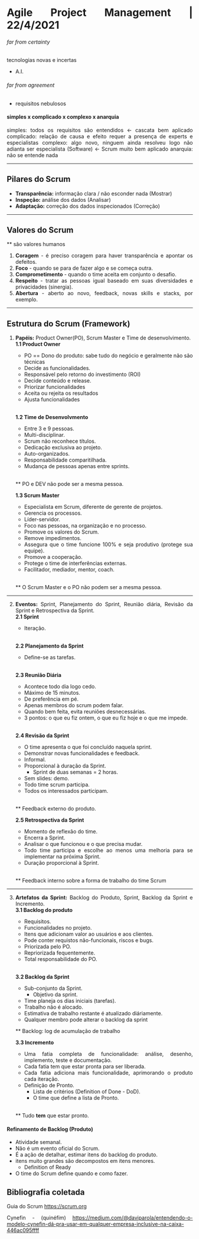 <span style="text-align: justify;">

# Agile Project Management | 22/4/2021


###### far from  certainty
tecnologias novas e incertas
- A.I.


###### far from agreement
- requisitos nebulosos


#### simples x complicado x complexo x anarquia
simples: todos os requisitos são entendidos <- cascata bem aplicado
complicado: relação de causa e efeito requer a presença de experts e especialistas
complexo: algo novo, ninguem ainda resolveu logo não adianta ser especialista (Software) <- Scrum muito bem aplicado
anarquia: não se entende nada

---

## Pilares do Scrum
- **Transparência:** informação clara / não esconder nada (Mostrar)
- **Inspeção:** análise dos dados (Analisar)
- **Adaptação:** correção dos dados inspecionados (Correção)

---

## Valores do Scrum 
** são valores humanos

1. **Coragem** - é preciso coragem para haver transparência e apontar os defeitos.
2. **Foco** - quando se para de fazer algo e se começa outra.
3. **Comprometimento** - quando o time aceita em conjunto o desafio.
4. **Respeito** - tratar as pessoas igual baseado em suas diversidades e privacidades (sinergia).
5. **Abertura** - aberto ao novo, feedback, novas skills e stacks, por exemplo.

---

## Estrutura do Scrum (Framework)
1. **Papéis:** Product Owner(PO), Scrum Master e Time de desenvolvimento.
    <br>
    **1.1 Product Owner**
    - PO == Dono do produto: sabe tudo do negócio e geralmente não são técnicas 
    - Decide as funcionalidades.
    - Responsável pelo retorno do investimento (ROI)
    - Decide conteúdo e release.
    - Priorizar funcionalidades
    - Aceita ou rejeita os resultados
    - Ajusta funcionalidades
    <br>

    **1.2 Time de Desenvolvmento**
    - Entre 3 e 9 pessoas.
    - Multi-disciplinar.
    - Scrum não reconhece títulos.
    - Dedicação exclusiva ao projeto.
    - Auto-organizados.
    - Responsabilidade comparitilhada.
    - Mudança de pessoas apenas entre sprints.
    <br>

    ** PO e DEV não pode ser a mesma pessoa.
    <br>

    **1.3 Scrum Master**
    - Especialista em Scrum, diferente de gerente de projetos.
    - Gerencia os processos.
    - Líder-servidor.
    - Foco nas pessoas, na organização e no processo.
    - Promove os valores do Scrum.
    - Remove impedimentos.
    - Assegura que o time funcione 100% e seja produtivo (protege sua equipe).
    - Promove a cooperação.
    - Protege o time de interferências externas.
    - Facilitador, mediador, mentor, coach.
    <br>

    ** O Scrum Master e o PO não podem ser a mesma pessoa.
    <br>

---------------------------------------------------------------------------

2. **Eventos:** Sprint, Planejamento do Sprint, Reunião diária, Revisão da Sprint e Retrospectiva da Sprint.
    <br>
    **2.1 Sprint**
    - Iteração.
    <br>

    **2.2 Planejamento da Sprint**
    - Define-se as tarefas.
    <br>

    **2.3 Reunião Diária**
    - Acontece todo dia logo cedo.
    - Máximo de 15 minutos.
    - De preferência em pé.
    - Apenas membros do scrum podem falar.
    - Quando bem feita, evita reuniões desnecessárias.
    - 3 pontos: o que eu fiz ontem, o que eu fiz hoje e o que me impede.
    <br>

    **2.4 Revisão da Sprint**
    - O time apresenta o que foi concluído naquela sprint.
    - Demonstrar novas funcionalidades e feedback.
    - Informal.
    - Proporcional à duração da Sprint.
        - Sprint de duas semanas = 2 horas.
    - Sem slides: demo.
    - Todo time scrum participa.
    - Todos os interessados participam.
    <br>

    ** Feedback externo do produto.
    <br>

    **2.5 Retrospectiva da Sprint**
    - Momento de reflexão do time.
    - Encerra a Sprint.
    - Analisar o que funcionou e o que precisa mudar.
    - Todo time participa e escolhe ao menos uma melhoria para se implementar na próxima Sprint.
    - Duração proporcional à Sprint.
    <br> 
    
    ** Feedback interno sobre a forma de trabalho do time Scrum
    <br> 

---------------------------------------------------------------------------

3. **Artefatos da Sprint:** Backlog do Produto, Sprint, Backlog da Sprint e Incremento.
    <br>
    **3.1 Backlog do produto**
    - Requisitos.
    - Funcionalidades no projeto.
    - Itens que adicionam valor ao usuários e aos clientes.
    - Pode conter requistos não-funcionais, riscos e bugs.
    - Priorizada pelo PO.
    - Repriorizada fequentemente.
    - Total responsabilidade do PO.
    <br>

    **3.2 Backlog da Sprint**
    - Sub-conjunto da Sprint.
        - Objetivo da sprint.
    - Time planeja os dias iniciais (tarefas).
    - Trabalho não é alocado.
    - Estimativa de trabalho restante é atualizado diáriamente.
    - Qualquer membro pode alterar o backlog da sprint

    ** Backlog: log de acumulação de trabalho
    <br>

    **3.3 Incremento**
    - Uma fatia completa de funcionalidade: análise, desenho, implemento, teste e documentação.
    - Cada fatia tem que estar pronta para ser liberada.
    - Cada fatia adiciona mais funcionalidade, aprimorando o produto cada iteração.
    - Definição de Pronto.
        - Lista de critérios (Definition of Done - DoD).
        - O time que define a lista de Pronto.
    <br>

    ** Tudo **tem** que estar pronto.
    <br>

#### Refinamento de Backlog (Produto)
- Atividade semanal.
- Não é um evento oficial do Scrum.
- É a ação de detalhar, estimar itens do backlog do produto.
- itens muito grandes são decompostos em itens menores.
    - Definition of Ready 
- O time do Scrum define quando e como fazer.


## Bibliografia coletada
Guia do Scrum
https://scrum.org

Cynefin - (quinéfim)
https://medium.com/@daviparola/entendendo-o-modelo-cynefin-dá-pra-usar-em-qualquer-empresa-inclusive-na-caixa-446ac095ffff
</span>